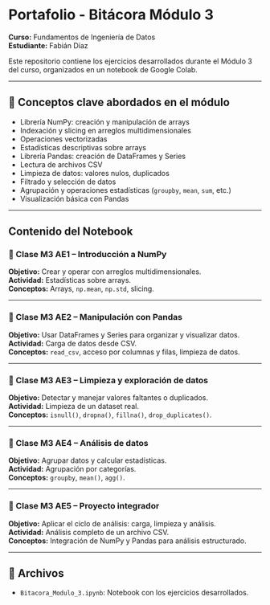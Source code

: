 # Portafolio - Bitácora Módulo 3  
**Curso:** Fundamentos de Ingeniería de Datos  
**Estudiante:** Fabián Díaz

Este repositorio contiene los ejercicios desarrollados durante el Módulo 3 del curso, organizados en un notebook de Google Colab.

---

## 🧠 Conceptos clave abordados en el módulo

- Librería NumPy: creación y manipulación de arrays
- Indexación y slicing en arreglos multidimensionales
- Operaciones vectorizadas
- Estadísticas descriptivas sobre arrays
- Librería Pandas: creación de DataFrames y Series
- Lectura de archivos CSV
- Limpieza de datos: valores nulos, duplicados
- Filtrado y selección de datos
- Agrupación y operaciones estadísticas (`groupby`, `mean`, `sum`, etc.)
- Visualización básica con Pandas

---

## Contenido del Notebook

### 📘 Clase M3 AE1 – Introducción a NumPy  
**Objetivo:** Crear y operar con arreglos multidimensionales.  
**Actividad:** Estadísticas sobre arrays.  
**Conceptos:** Arrays, `np.mean`, `np.std`, slicing.

---

### 📗 Clase M3 AE2 – Manipulación con Pandas  
**Objetivo:** Usar DataFrames y Series para organizar y visualizar datos.  
**Actividad:** Carga de datos desde CSV.  
**Conceptos:** `read_csv`, acceso por columnas y filas, limpieza de datos.

---

### 📙 Clase M3 AE3 – Limpieza y exploración de datos  
**Objetivo:** Detectar y manejar valores faltantes o duplicados.  
**Actividad:** Limpieza de un dataset real.  
**Conceptos:** `isnull()`, `dropna()`, `fillna()`, `drop_duplicates()`.

---

### 📕 Clase M3 AE4 – Análisis de datos  
**Objetivo:** Agrupar datos y calcular estadísticas.  
**Actividad:** Agrupación por categorías.  
**Conceptos:** `groupby`, `mean()`, `agg()`.

---

### 📒 Clase M3 AE5 – Proyecto integrador  
**Objetivo:** Aplicar el ciclo de análisis: carga, limpieza y análisis.  
**Actividad:** Análisis completo de un archivo CSV.  
**Conceptos:** Integración de NumPy y Pandas para análisis estructurado.

---

## 📎 Archivos

- `Bitacora_Modulo_3.ipynb`: Notebook con los ejercicios desarrollados.
